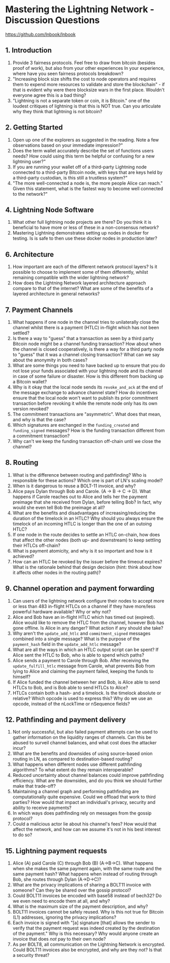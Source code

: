 # Mastering the Lightning Network - Discussion Questions

https://github.com/lnbook/lnbook

## 1. Introduction

1. Provide 3 fairness protocols. Feel free to draw from bitcoin (besides proof of work), but also from your other experiences In your experience, where have you seen fairness protocols breakdown?
1. "Increasing block size shifts the cost to node operators and requires them to expend more resources to validate and store the blockchain" - if that is evident why were there blocksize wars in the first place.
    Wouldn't everyone agree this is a bad thing?
1. "Lightning is not a separate token or coin, it is Bitcoin." one of the loudest critiques of lightning is that this is NOT true.
    Can you articulate why they think that lightning is not bitcoin?

## 2. Getting Started

1. Open up one of the explorers as suggested in the reading. Note a few observations based on your immediate impression?"
1. Does the term wallet accurately describe the set of functions users needs? How could using this term be helpful or confusing for a new lightning user?"
1. If you are running your wallet off of a third-party Lightning node connected to a third-party Bitcoin node, with keys that are keys held by a third-party custodian, is this still a trustless system?"
1. "The more well-connected a node is, the more people Alice can reach." Given this statement, what is the fastest way to become well connected to the network?"

## 4. Lightning Node Software

1. What other full lightning node projects are there?
    Do you think it is beneficial to have more or less of these in a non-consensus network?
1. Mastering Lightning demonstrates setting up nodes in docker for testing.
    Is is safe to then use these docker nodes in production later?

## 6. Architecture

1. How important are each of the different network protocol layers?
    Is it possible to choose to implement some of them differently, whilst remaining compatible with the wider lightning network?
1. How does the Lightning Network layered architecture approach compare to that of the internet?
    What are some of the benefits of a layered architecture in general networks?

## 7. Payment Channels

1. What happens if one node in the channel tries to unilaterally close the channel whilst there is a payment (HTLC) in-flight which has not been settled?
1. Is there a way to "guess" that a transaction as seen by a third party Bitcoin node might be a channel funding transaction?
    How about when the channel is closed cooperatively, is there a way for a third party node to "guess" that it was a channel closing transaction?
    What can we say about the anonymity in both cases?
1. What are some things you need to have backed up to ensure that you do not lose your funds associated with your lightning node and its channel in case of some failure or disaster. How is this different from backing up a Bitcoin wallet?
1. Why is it okay that the local node sends its `revoke_and_ack` at the end of the message exchange to advance channel state?
    How do incentives ensure that the local node won't want to publish its prior commitment transaction before revoking it while the remote node only has its own version revoked?
1. The commitment transactions are "asymmetric". What does that mean, and why is that the case?
1. Which signatures are exchanged in the `funding_created` and `funding_signed` messages? How is the funding transaction different from a commitment transaction?
1. Why can't we keep the funding transaction off-chain until we close the channel?

## 8. Routing

1. What is the difference between routing and pathfinding?
    Who is responsible for these actions? Which one is part of LN's scaling model?
1. When is it dangerous to reuse a BOLT-11 invoice, and why?
1. Alice pays Dylan through Bob and Carole. (A -> B -> C -> D). What happens if Carole reaches out to Alice and tells her the payment preimage that she received from Dylan, before telling Bob? In fact, why would she even tell Bob the preimage at all?
1. What are the benefits and disadvantages of increasing/reducing the duration of the timelock in an HTLC?
    Why should you always ensure the timelock of an incoming HTLC is longer than the one of an outoing HTLC?
1. If one node in the route decides to settle an HTLC on-chain, how does that affect the other nodes (both up- and downstream) to keep settling their HTLCs off-chain?
1. What is payment atomicity, and why is it so important and how is it achieved?
1. How can an HTLC be revoked by the issuer before the timeout expires?
    What is the rationale behind that design decision (hint: think about how it affects other nodes in the routing path)?

## 9. Channel operation and payment forwarding

1. Can users of the lightning network configure their nodes to accept more or less than 483 in-flight HTLCs on a channel if they have more/less powerful hardware available? Why or why not?
1. Alice and Bob have an in-flight HTLC which has timed out (expired). Alice would like to remove the HTLC from the channel, however Bob has gone offline.
    Is Alice in any danger? What action if any should she take?
1. Why aren't the `update_add_htlc` and `commitment_signed` messages combined into a single message?
    What is the purpose of the `payment_hash` field in the `update_add_htlc` message?
1. What are all the ways in which an HTLC output script can be spent? If Alice sent the HTLC to Bob, who is able to spend which paths?
1. Alice sends a payment to Carole through Bob. After receiving the `update_fulfill_htlc` message from Carole, what prevents Bob from lying to Alice and claiming the payment failed, keeping the funds to himself?
1. If Alice funded the channel between her and Bob, is Alice able to send HTLCs to Bob, and is Bob able to send HTLCs to Alice?
1. HTLCs contain both a hash- and a timelock. Is the timelock absolute or relative? Which opcode is used to express this? Why do we use an opcode, instead of the nLockTime or nSequence fields?

## 12. Pathfinding and payment delivery

1. Not only successful, but also failed payment attempts can be used to gather information on the liquidity ranges of channels. Can this be abused to surveil channel balances, and what cost does the attacker incur?
1. What are the benefits and downsides of using source-based onion routing in LN, as compared to destination-based routing?
1. What happens when different nodes use different pathfinding algorithms? To what extent do they remain interoperable?
1. Reduced uncertainty about channel balances could improve pathfinding efficiency. What are the downsides, and do you think we should further make that trade-off?
1. Maintaining a channel graph and performing pathfinding are computationally quite expensive. Could we offload that work to third parties? How would that impact an individual's privacy, security and ability to receive payments?
1. In which ways does pathfinding rely on messages from the gossip protocol?
1. Could a malicious actor lie about his channel's fees? How would that affect the network, and how can we assume it's not in his best interest to do so?

## 15. Lightning payment requests

1. Alice (A) paid Carole (C\) through Bob (B) (A->B->C). What happens when she makes the same payment again, with the same route and the same payment hash? What happens when instead of routing through Bob, she routes through Dylan (A->D->C)?
1. What are the privacy implications of sharing a BOLT11 invoice with someone? Can they be shared over the gossip protocol?
1. Could BOLT11 invoices be encoded with base58 instead of bech32? Do we even need to encode them at all, and why?
1. What is the maximum size of the payment description, and why?
1. BOLT11 invoices cannot be safely reused. Why is this not true for Bitcoin (L1) addresses, ignoring the privacy implications?
1. Each invoice is signed with "[a] signature [that] allows the sender to verify that the payment request was indeed created by the destination of the payment." Why is this necessary? Why would anyone create an invoice that does *not* pay to their own node?
1. As per BOLT8, all communication on the Lightning Network is encrypted. Could BOLT11 invoices also be encrypted, and why are they not? Is that a security threat?
